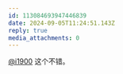 ```yaml
---
id: 113084693947446839
date: 2024-09-05T11:24:51.143Z
reply: true
media_attachments: 0
---
```


[@i1900](https://mast.dragon-fly.club/@i1900) 这个不错。

